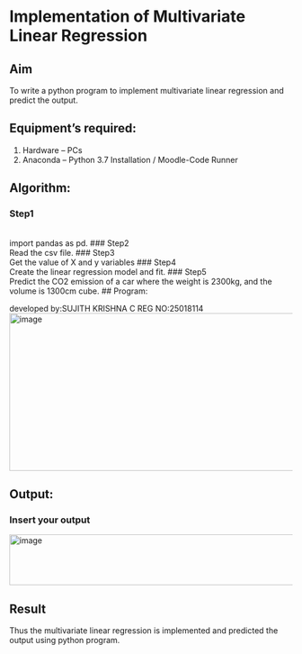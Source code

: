# Implementation of Multivariate Linear Regression
## Aim
To write a python program to implement multivariate linear regression and predict the output.
## Equipment’s required:
1.	Hardware – PCs
2.	Anaconda – Python 3.7 Installation / Moodle-Code Runner
## Algorithm:
### Step1
<br>
import pandas as pd.
### Step2
<br>
Read the csv file.
### Step3
<br>
Get the value of X and y variables
### Step4
<br>
Create the linear regression model and fit.
### Step5
<br>
Predict the CO2 emission of a car where the weight is 2300kg, and the volume is 1300cm cube.
## Program:




developed by:SUJITH KRISHNA C
REG NO:25018114
<img width="875" height="280" alt="image" src="https://github.com/user-attachments/assets/5b8d6b99-3fd2-4931-82d1-cf06f32c875d" />




## Output:

### Insert your output
<img width="782" height="90" alt="image" src="https://github.com/user-attachments/assets/6f5d0008-c8bc-4abf-8fc6-353322079fef" />

<br>

## Result
Thus the multivariate linear regression is implemented and predicted the output using python program.
